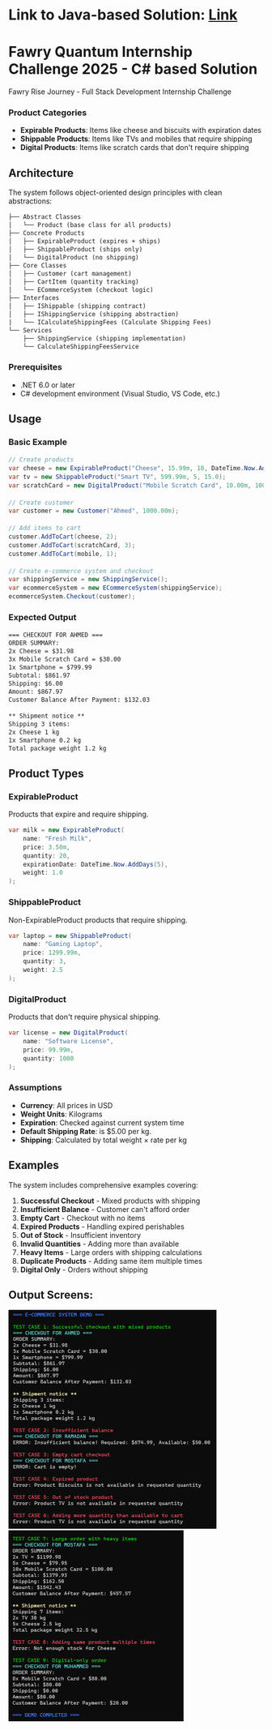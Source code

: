 # Link to Java-based Solution: [Link](https://github.com/Ahmed-Ramadan-Ahmed/Fawry-Challenge-E-Commerce-System-Java)
# Fawry Quantum Internship Challenge 2025 - C# based Solution
Fawry Rise Journey - Full Stack Development Internship Challenge

### Product Categories
- **Expirable Products**: Items like cheese and biscuits with expiration dates
- **Shippable Products**: Items like TVs and mobiles that require shipping
- **Digital Products**: Items like scratch cards that don't require shipping

## Architecture

The system follows object-oriented design principles with clean abstractions:

```
├── Abstract Classes
│   └── Product (base class for all products)
├── Concrete Products
│   ├── ExpirableProduct (expires + ships)
│   ├── ShippableProduct (ships only)
│   └── DigitalProduct (no shipping)
├── Core Classes
│   ├── Customer (cart management)
│   ├── CartItem (quantity tracking)
│   └── ECommerceSystem (checkout logic)
├── Interfaces
│   ├── IShippable (shipping contract)
│   ├── IShippingService (shipping abstraction)
|   └── ICalculateShippingFees (Calculate Shipping Fees)
└── Services
    ├── ShippingService (shipping implementation)
    └── CalculateShippingFeesService
```

### Prerequisites
- .NET 6.0 or later
- C# development environment (Visual Studio, VS Code, etc.)

## Usage

### Basic Example

```csharp
// Create products
var cheese = new ExpirableProduct("Cheese", 15.99m, 10, DateTime.Now.AddDays(7), 0.5);
var tv = new ShippableProduct("Smart TV", 599.99m, 5, 15.0);
var scratchCard = new DigitalProduct("Mobile Scratch Card", 10.00m, 100);

// Create customer
var customer = new Customer("Ahmed", 1000.00m);

// Add items to cart
customer.AddToCart(cheese, 2);
customer.AddToCart(scratchCard, 3);
customer.AddToCart(mobile, 1);

// Create e-commerce system and checkout
var shippingService = new ShippingService();
var ecommerceSystem = new ECommerceSystem(shippingService);
ecommerceSystem.Checkout(customer);
```

### Expected Output

```
=== CHECKOUT FOR AHMED ===
ORDER SUMMARY:
2x Cheese = $31.98
3x Mobile Scratch Card = $30.00
1x Smartphone = $799.99
Subtotal: $861.97
Shipping: $6.00
Amount: $867.97
Customer Balance After Payment: $132.03

** Shipment notice **
Shipping 3 items:
2x Cheese 1 kg
1x Smartphone 0.2 kg
Total package weight 1.2 kg
```

## Product Types

### ExpirableProduct
Products that expire and require shipping.

```csharp
var milk = new ExpirableProduct(
    name: "Fresh Milk",
    price: 3.50m,
    quantity: 20,
    expirationDate: DateTime.Now.AddDays(5),
    weight: 1.0
);
```

### ShippableProduct
Non-ExpirableProduct products that require shipping.

```csharp
var laptop = new ShippableProduct(
    name: "Gaming Laptop",
    price: 1299.99m,
    quantity: 3,
    weight: 2.5
);
```

### DigitalProduct
Products that don't require physical shipping.

```csharp
var license = new DigitalProduct(
    name: "Software License",
    price: 99.99m,
    quantity: 1000
);
```

### Assumptions
- **Currency**: All prices in USD
- **Weight Units**: Kilograms
- **Expiration**: Checked against current system time
- **Default Shipping Rate**: is $5.00 per kg.
- **Shipping**: Calculated by total weight × rate per kg

## Examples

The system includes comprehensive examples covering:

1. **Successful Checkout** - Mixed products with shipping
2. **Insufficient Balance** - Customer can't afford order
3. **Empty Cart** - Checkout with no items
4. **Expired Products** - Handling expired perishables
5. **Out of Stock** - Insufficient inventory
6. **Invalid Quantities** - Adding more than available
7. **Heavy Items** - Large orders with shipping calculations
8. **Duplicate Products** - Adding same item multiple times
9. **Digital Only** - Orders without shipping

## Output Screens:
![Screen 1](https://github.com/Ahmed-Ramadan-Ahmed/Fawry-Challenge-E-Commerce-System/blob/main/output1.png?raw=true)
![Screen 2](https://github.com/Ahmed-Ramadan-Ahmed/Fawry-Challenge-E-Commerce-System/blob/main/output2.png?raw=true)
